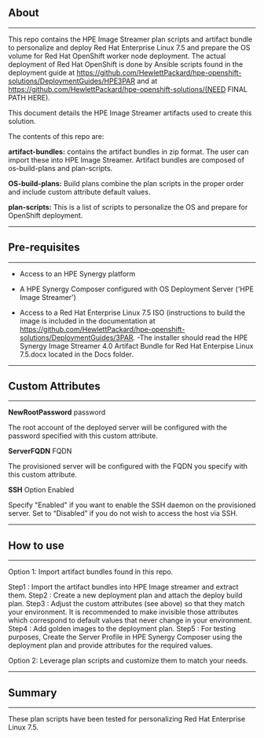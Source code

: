 ## About ##
________________________________________
This repo contains the HPE Image Streamer plan scripts and artifact bundle to personalize and deploy Red Hat Enterprise Linux 7.5 and prepare the OS volume for Red Hat OpenShift worker node deployment. The actual deployment of Red Hat OpenShift is done by Ansible scripts found in the deployment guide at https://github.com/HewlettPackard/hpe-openshift-solutions/DeploymentGuides/HPE3PAR and at https://github.com/HewlettPackard/hpe-openshift-solutions/(NEED FINAL PATH HERE). 

This document details the HPE Image Streamer artifacts used to create this solution. 

The contents of this repo are:

**artifact-bundles:** contains the artifact bundles in zip format. The user can import these into HPE Image Streamer. Artifact bundles are composed of os-build-plans and plan-scripts.

**OS-build-plans:** Build plans combine the plan scripts in the proper order and include custom attribute default values.

**plan-scripts:**  This is a list of scripts to personalize the OS and prepare for OpenShift deployment.

________________________________________
## Pre-requisites ##
________________________________________


- Access to an HPE Synergy platform


- A HPE Synergy Composer configured with OS Deployment Server ('HPE Image Streamer')
- Access to a Red Hat Enterprise Linux 7.5 ISO (instructions to build the image is included in the documentation at https://github.com/HewlettPackard/hpe-openshift-solutions/DeploymentGuides/3PAR. 
-The installer should read the HPE Synergy Image Streamer 4.0 Artifact Bundle for Red Hat Enterpise Linux 7.5.docx located in the Docs folder. 

________________________________________
## Custom Attributes ##
________________________________________

**NewRootPassword**  password

The root account of the deployed server will be configured with the password specified with this custom attribute.

**ServerFQDN**	FQDN	

The provisioned server will be configured with the FQDN you specify with this custom attribute.
	
**SSH**	Option	Enabled

Specify "Enabled" if you want to enable the SSH daemon on the provisioned server. Set to “Disabled” if you do not wish to access the host via SSH.
	
________________________________________
## How to use ##
________________________________________
Option 1: Import artifact bundles found in this repo.

Step1 : Import the artifact bundles into HPE Image streamer and extract them.
Step2 : Create a new deployment plan and attach the deploy build plan. 
Step3 : Adjust the custom attributes (see above) so that they match your environment. It is recommended to make invisible those attributes which correspond to default values that never change in your environment.
Step4 : Add golden images to the deployment plan.
Step5 : For testing purposes, Create the Server Profile in HPE Synergy Composer using the deployment plan and provide attributes for the required values.
 
Option 2: Leverage plan scripts and customize them to match your needs.
________________________________________
## Summary ##
________________________________________
These plan scripts have been tested for personalizing Red Hat Enterprise Linux 7.5.
